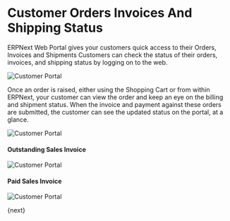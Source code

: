 # Customer Orders Invoices And Shipping Status

ERPNext Web Portal gives your customers quick access to their Orders, Invoices and Shipments Customers can check the status of their orders, invoices, and shipping status by logging on to the web.

<img class="screenshot" alt="Customer Portal" src="/docs/assets/img/website/portal-menu.png">

Once an order is raised, either using the Shopping Cart or from within ERPNext, your customer can view the order and keep an eye on the billing and shipment status. When the invoice and payment against these orders are submitted, the customer can see the updated status on the portal, at a glance.

<img class="screenshot" alt="Customer Portal" src="/docs/assets/img/website/website-login.png">

#### Outstanding Sales Invoice

<img class="screenshot" alt="Customer Portal" src="/docs/assets/img/website/invoice-unpaid.png">

#### Paid Sales Invoice

<img class="screenshot" alt="Customer Portal" src="/docs/assets/img/website/invoice-paid.png">

{next}